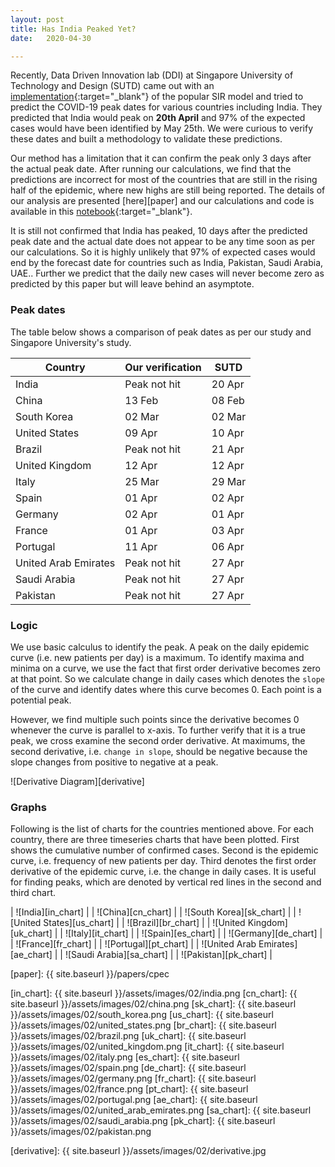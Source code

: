 ```yaml
---
layout: post
title: Has India Peaked Yet?
date:   2020-04-30

---
```

Recently, Data Driven Innovation lab (DDI) at Singapore University of Technology and Design (SUTD) came out with an [implementation][sutd-paper]{:target="_blank"} of the popular SIR model and tried to predict the COVID-19 peak dates for various countries including India. They predicted that India would peak on **20th April** and 97% of the expected cases would have been identified by May 25th. We were curious to verify these dates and built a methodology to validate these predictions. 

Our method has a limitation that it can confirm the peak only 3 days after the actual peak date. After running our calculations, we find that the predictions are incorrect for most of the countries that are still in the rising half of the epidemic, where new highs are still being reported. The details of our analysis are presented [here][paper] and our calculations and code is available in this [notebook][notebook]{:target="_blank"}.

It is still not confirmed that India has peaked, 10 days after the predicted peak date and the actual date does not appear to be any time soon as per our calculations. So it is highly unlikely that 97% of expected cases would end by the forecast date for countries such as India, Pakistan, Saudi Arabia, UAE.. Further we predict that the daily new cases will never become zero as predicted by this paper but will leave behind an asymptote.

### Peak dates

The table below shows a comparison of peak dates as per our study and Singapore University's study.

| Country | Our verification | SUTD |
| ------- | ---------------- | ---- |
| India | Peak not hit | 20 Apr |
| China | 13 Feb | 08 Feb |
| South Korea | 02 Mar | 02 Mar |
| United States | 09 Apr | 10 Apr |
| Brazil | Peak not hit | 21 Apr |
| United Kingdom | 12 Apr | 12 Apr |
| Italy | 25 Mar | 29 Mar |
| Spain | 01 Apr | 02 Apr |
| Germany | 02 Apr | 01 Apr |
| France | 01 Apr | 03 Apr |
| Portugal | 11 Apr | 06 Apr |
| United Arab Emirates | Peak not hit | 27 Apr |
| Saudi Arabia | Peak not hit | 27 Apr |
| Pakistan | Peak not hit | 27 Apr |

### Logic

We use basic calculus to identify the peak. A peak on the daily epidemic curve (i.e. new patients per day) is a maximum. To identify maxima and minima on a curve, we use the fact that first order derivative becomes zero at that point. So we calculate change in daily cases which denotes the `slope` of the curve and identify dates where this curve becomes 0. Each point is a potential peak. 

However, we find multiple such points since the derivative becomes 0 whenever the curve is parallel to x-axis. To further verify that it is a true peak, we cross examine the second order derivative. At maximums, the second derivative, i.e. `change in slope`, should be negative because the slope changes from positive to negative at a peak.

![Derivative Diagram][derivative]


### Graphs

Following is the list of charts for the countries mentioned above. For each country, there are three timeseries charts that have been plotted. First shows the cumulative number of confirmed cases. Second is the epidemic curve, i.e. frequency of new patients per day. Third denotes the first order derivative of the epidemic curve, i.e. the change in daily cases. It is useful for finding peaks, which are denoted by vertical red lines in the second and third chart.

| ![India][in_chart] |
| ![China][cn_chart] |
| ![South Korea][sk_chart] |
| ![United States][us_chart] |
| ![Brazil][br_chart] |
| ![United Kingdom][uk_chart] |
| ![Italy][it_chart] |
| ![Spain][es_chart] |
| ![Germany][de_chart] |
| ![France][fr_chart] |
| ![Portugal][pt_chart] |
| ![United Arab Emirates][ae_chart] |
| ![Saudi Arabia][sa_chart] |
| ![Pakistan][pk_chart] |


[sutd-paper]: https://ddi.sutd.edu.sg/when-will-covid-19-end/
[notebook]: https://github.com/VICS-CORE/stats/blob/master/02_Total_daily_slope.ipynb
[paper]: {{ site.baseurl }}/papers/cpec

[in_chart]: {{ site.baseurl }}/assets/images/02/india.png
[cn_chart]: {{ site.baseurl }}/assets/images/02/china.png
[sk_chart]: {{ site.baseurl }}/assets/images/02/south_korea.png
[us_chart]: {{ site.baseurl }}/assets/images/02/united_states.png
[br_chart]: {{ site.baseurl }}/assets/images/02/brazil.png
[uk_chart]: {{ site.baseurl }}/assets/images/02/united_kingdom.png
[it_chart]: {{ site.baseurl }}/assets/images/02/italy.png
[es_chart]: {{ site.baseurl }}/assets/images/02/spain.png
[de_chart]: {{ site.baseurl }}/assets/images/02/germany.png
[fr_chart]: {{ site.baseurl }}/assets/images/02/france.png
[pt_chart]: {{ site.baseurl }}/assets/images/02/portugal.png
[ae_chart]: {{ site.baseurl }}/assets/images/02/united_arab_emirates.png
[sa_chart]: {{ site.baseurl }}/assets/images/02/saudi_arabia.png
[pk_chart]: {{ site.baseurl }}/assets/images/02/pakistan.png

[derivative]: {{ site.baseurl }}/assets/images/02/derivative.jpg